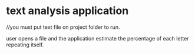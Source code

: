 # text analysis application
//you must put text file on project folder to run.

user opens a file and the application estimate the percentage of each letter repeating itself.
